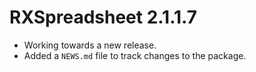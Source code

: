 # RXSpreadsheet 2.1.1.7

* Working towards a new release.
* Added a `NEWS.md` file to track changes to the package.
